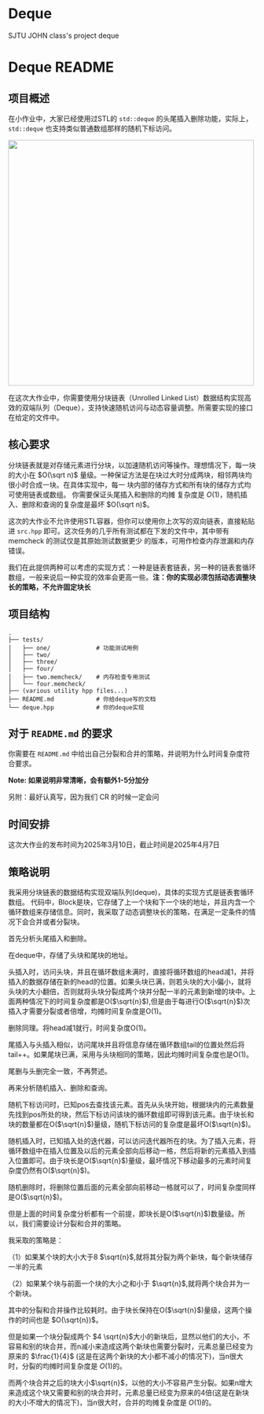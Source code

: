 # Deque

SJTU JOHN class's project deque
# Deque README


## 项目概述

在小作业中，大家已经使用过STL的 `std::deque` 的头尾插入删除功能，实际上，`std::deque` 也支持类似普通数组那样的随机下标访问。


<img src="https://www.oreilly.com/api/v2/epubs/9781787120952/files/assets/fd7f0c6e-e5cb-400d-ad2f-c38e91772682.png" width="500">

在这次大作业中，你需要使用分块链表（Unrolled Linked List）数据结构实现高效的双端队列（Deque），支持快速随机访问与动态容量调整。所需要实现的接口在给定的文件中。

## 核心要求

分块链表就是对存储元素进行分块，以加速随机访问等操作。理想情况下，每一块的大小在 $O(\sqrt n)$ 量级。一种保证方法是在块过大时分成两块，相邻两块均很小时合成一块。在具体实现中，每一
块内部的储存方式和所有块的储存方式均可使用链表或数组。 你需要保证头尾插入和删除的均摊
复杂度是 $O(1)$，随机插入、删除和查询的复杂度是最坏 $O(\sqrt n)$。

这次的大作业不允许使用STL容器，但你可以使用你上次写的双向链表，直接粘贴进 `src.hpp` 即可。这次任务的几乎所有测试都在下发的文件中，其中带有 memcheck 的测试仅是其原始测试数据更少
的版本，可用作检查内存泄漏和内存错误。

我们在此提供两种可以考虑的实现方式：一种是链表套链表，另一种的链表套循环数组，一般来说后一种实现的效率会更高一些。**注：你的实现必须包括动态调整块长的策略，不允许固定块长**

## 项目结构

```
.
├── tests/
│   ├── one/             # 功能测试用例
│   ├── two/      
│   ├── three/      
│   ├── four/      
│   ├── two.memcheck/    # 内存检查专用测试
│   └── four.memcheck/    
├── (various utility hpp files...)
├── README.md            # 你给deque写的文档
└── deque.hpp            # 你的deque实现
```

## 对于 `README.md` 的要求

你需要在 `README.md` 中给出自己分裂和合并的策略，并说明为什么时间复杂度符合要求。

**Note: 如果说明非常清晰，会有额外1-5分加分**

另附：最好认真写，因为我们 CR 的时候一定会问

## 时间安排

这次大作业的发布时间为2025年3月10日，截止时间是2025年4月7日

## 策略说明

我采用分块链表的数据结构实现双端队列(deque)，具体的实现方式是链表套循环数组。
代码中，Block是块，它存储了上一个块和下一个块的地址，并且内含一个循环数组来存储信息。同时，我采取了动态调整块长的策略，在满足一定条件的情况下会合并或者分裂块。

首先分析头尾插入和删除。

在deque中，存储了头块和尾块的地址。

头插入时，访问头块，并且在循环数组未满时，直接将循环数组的head减1，并将插入的数据存储在新的head的位置。如果头块已满，则若头块的大小偏小，就将头块的大小翻倍，否则就将头块分裂成两个块并分配一半的元素到新增的块中。上面两种情况下的时间复杂度都是O($\sqrt{n}$),但是由于每进行O($\sqrt{n}$)次插入才需要分裂或者倍增，均摊时间复杂度是O(1)。

删除同理。将head减1就行，时间复杂度O(1)。

尾插入与头插入相似，访问尾块并且将信息存储在循环数组tail的位置处然后将tail++。如果尾块已满，采用与头块相同的策略，因此均摊时间复杂度也是O(1)。

尾删与头删完全一致，不再赘述。


再来分析随机插入、删除和查询。

随机下标访问时，已知pos去查找该元素。首先从头块开始，根据块内的元素数量先找到pos所处的块，然后下标访问该块的循环数组即可得到该元素。由于块长和块的数量都在O($\sqrt{n}$)量级，随机下标访问的复杂度是最坏O($\sqrt{n}$)。

随机插入时，已知插入处的迭代器，可以访问迭代器所在的块。为了插入元素，将循环数组中在插入位置及以后的元素全部向后移动一格，然后将新的元素插入到插入位置即可。由于块长是O($\sqrt{n}$)量级，最坏情况下移动最多的元素时间复杂度仍然有O($\sqrt{n}$)。

随机删除时，将删除位置后面的元素全部向前移动一格就可以了，时间复杂度同样是O($\sqrt{n}$)。


但是上面的时间复杂度分析都有一个前提，即块长是O($\sqrt{n}$)数量级。所以，我们需要设计分裂和合并的策略。

我采取的策略是：

（1）如果某个块的大小大于8 $\sqrt{n}$,就将其分裂为两个新块，每个新块储存一半的元素

（2）如果某个块与前面一个块的大小之和小于 $\sqrt{n}$,就将两个块合并为一个新块。

其中的分裂和合并操作比较耗时。由于块长保持在O($\sqrt{n}$)量级，这两个操作的时间也是 $O(\sqrt{n})$。

但是如果一个块分裂成两个 $4 \sqrt{n}$大小的新块后，显然以他们的大小，不容易和别的块合并，而n减小来造成这两个新块也需要分裂时，元素总量已经变为原来的 $\frac{1}{4}$ (这是在这两个新块的大小都不减小的情况下)，当n很大时，分裂的均摊时间复杂度是 $O(1)$的。

而两个块合并之后的块大小$\sqrt{n}$，以他的大小不容易产生分裂。如果n增大来造成这个块又需要和别的块合并时，元素总量已经变为原来的4倍(这是在新块的大小不增大的情况下)，当n很大时，合并的均摊复杂度是 $O(1)$的。
